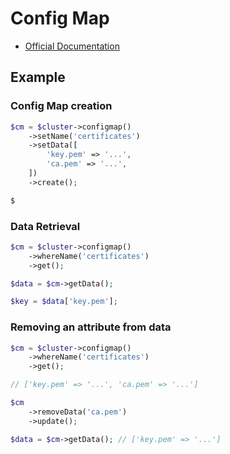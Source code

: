 # Config Map

- [Official Documentation](https://kubernetes.io/docs/concepts/configuration/configmap/)

## Example

### Config Map creation

```php
$cm = $cluster->configmap()
    ->setName('certificates')
    ->setData([
        'key.pem' => '...',
        'ca.pem' => '...',
    ])
    ->create();
```

```php
$
```

### Data Retrieval

```php
$cm = $cluster->configmap()
    ->whereName('certificates')
    ->get();

$data = $cm->getData();

$key = $data['key.pem'];
```

### Removing an attribute from data

```php
$cm = $cluster->configmap()
    ->whereName('certificates')
    ->get();

// ['key.pem' => '...', 'ca.pem' => '...']

$cm
    ->removeData('ca.pem')
    ->update();

$data = $cm->getData(); // ['key.pem' => '...']
```
